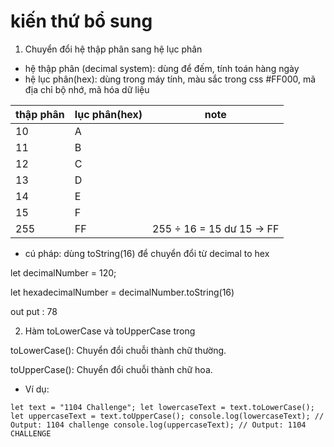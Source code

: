 # kiến thứ bổ sung
1. Chuyển đổi hệ thập phân sang hệ lục phân

- hệ thập phân (decimal system): dùng để đếm, tính toán hàng ngày
- hệ lục phân(hex): dùng trong máy tính, màu sắc trong css #FF000, mã địa chỉ bộ nhớ, mã hóa dữ liệu

|thập phân | lục phân(hex) |note|
|----------|---------------|----|
|10        |A              ||
|11        |B              ||
|12        |C              ||
|13        |D              ||
|14        |E              ||
|15        |F              ||
|255        |FF              | 255 ÷ 16 = 15 dư 15 → FF|

- cú pháp: dùng toString(16) để chuyển đổi từ decimal to hex

let decimalNumber = 120;

let hexadecimalNumber = decimalNumber.toString(16)

out put : 78

2. Hàm toLowerCase và toUpperCase trong

toLowerCase(): Chuyển đổi chuỗi thành chữ thường.

toUpperCase(): Chuyển đổi chuỗi thành chữ hoa.

- Ví dụ:

`let text = "1104 Challenge";
let lowercaseText = text.toLowerCase();
let uppercaseText = text.toUpperCase();
console.log(lowercaseText); // Output: 1104 challenge
console.log(uppercaseText); // Output: 1104 CHALLENGE`
